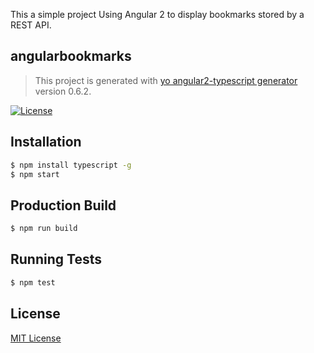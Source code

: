 This a simple project Using Angular 2 to display bookmarks stored by a REST API. 

## angularbookmarks
> This project is generated with [yo angular2-typescript generator](https://github.com/shibbir/generator-angular2-typescript) version 0.6.2.

[![License](https://img.shields.io/badge/license-MIT-blue.svg)](http://opensource.org/licenses/MIT)

## Installation

```bash
$ npm install typescript -g
$ npm start
```

## Production Build
```bash
$ npm run build
```

## Running Tests
```bash
$ npm test
```

## License
<a href="https://opensource.org/licenses/MIT">MIT License</a>
